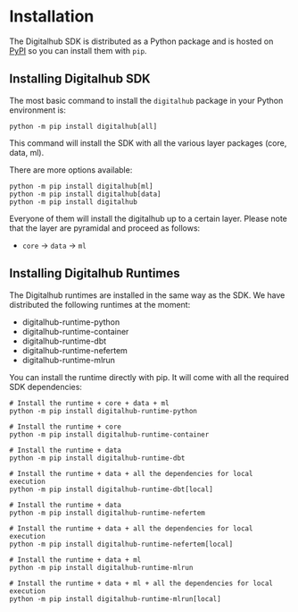 # Installation

The Digitalhub SDK is distributed as a Python package and is hosted on [PyPI](https://pypi.org/project/digitalhub/) so you can install them with `pip`.

## Installing Digitalhub SDK

The most basic command to install the `digitalhub` package in your Python environment is:

```shell
python -m pip install digitalhub[all]
```

This command will install the SDK with all the various layer packages (core, data, ml).

There are more options available:

```shell
python -m pip install digitalhub[ml]
python -m pip install digitalhub[data]
python -m pip install digitalhub
```

Everyone of them will install the digitalhub up to a certain layer. Please note that the layer are pyramidal and proceed as follows:

- `core` -> `data` -> `ml`

## Installing Digitalhub Runtimes

The Digitalhub runtimes are installed in the same way as the SDK. We have distributed the following runtimes at the moment:

- digitalhub-runtime-python
- digitalhub-runtime-container
- digitalhub-runtime-dbt
- digitalhub-runtime-nefertem
- digitalhub-runtime-mlrun

You can install the runtime directly with pip. It will come with all the required SDK dependencies:

```shell
# Install the runtime + core + data + ml
python -m pip install digitalhub-runtime-python

# Install the runtime + core
python -m pip install digitalhub-runtime-container

# Install the runtime + data
python -m pip install digitalhub-runtime-dbt

# Install the runtime + data + all the dependencies for local execution
python -m pip install digitalhub-runtime-dbt[local]

# Install the runtime + data
python -m pip install digitalhub-runtime-nefertem

# Install the runtime + data + all the dependencies for local execution
python -m pip install digitalhub-runtime-nefertem[local]

# Install the runtime + data + ml
python -m pip install digitalhub-runtime-mlrun

# Install the runtime + data + ml + all the dependencies for local execution
python -m pip install digitalhub-runtime-mlrun[local]
```
